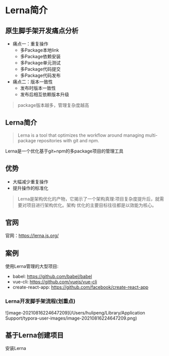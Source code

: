 # Lerna简介

## 原生脚手架开发痛点分析

- 痛点一：重复操作
  - 多Package本地link
  - 多Package依赖安装
  - 多Package单元测试
  - 多Package代码提交
  - 多Package代码发布
- 痛点二：版本一致性
  - 发布时版本一致性
  - 发布后相互依赖版本升级

> package版本越多，管理复杂度越高

## Lerna简介

> Lerna is a tool that optimizes the workflow around managing multi-package repositories with git and npm.

Lerna是一个优化基于git+npm的多package项目的管理工具

## 优势

- 大幅减少重复操作
- 提升操作的标准化

> Lerna是架构优化的产物，它揭示了一个架构真理:项目复杂度提升后，就需要对项目进行架构优化。架构
> 优化的主要目标往往都是以效能为核心。

## 官网

官网：https://lerna.js.org/

## 案例

使用Lerna管理的大型项目:

- babel: https://github.com/babel/babel
- vue-cli: https://github.com/vuejs/vue-cli
- create-react-app: https://github.com/facebook/create-react-app

### Lerna开发脚手架流程(划重点)

![image-20210816224647209](/Users/hulipeng/Library/Application Support/typora-user-images/image-20210816224647209.png)

## 基于Lerna创建项目

安装Lerna